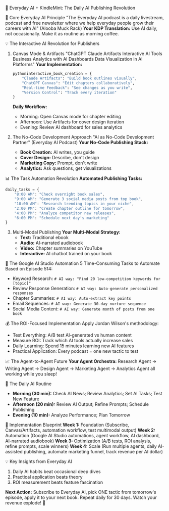 🤖 Everyday AI + KindleMint: The Daily AI Publishing Revolution

🎯 Core Everyday AI Principle
"The Everyday AI podcast is a daily livestream, podcast and free newsletter where we help everyday people grow their careers with AI" (Alooba Muck Rack)
**Your KDP Translation:** Use AI daily, not occasionally. Make it as routine as morning coffee.

💡 The Interactive AI Revolution for Publishers
1. Canvas Mode & Artifacts
   "ChatGPT Claude Artifacts Interactive AI Tools Business Analytics with AI Dashboards Data Visualization in AI Platforms"
   **Your Implementation:**
   ```python
   pythoninteractive_book_creation = {
       "Claude Artifacts": "Build book outlines visually",
       "ChatGPT Canvas": "Edit chapters collaboratively",
       "Real-time Feedback": "See changes as you write",
       "Version Control": "Track every iteration"
   }
   ```
   **Daily Workflow:**
   - Morning: Open Canvas mode for chapter editing
   - Afternoon: Use Artifacts for cover design iteration
   - Evening: Review AI dashboard for sales analytics

2. The No-Code Development Approach
   "AI as No-Code Development Partner" (Everyday AI Podcast)
   **Your No-Code Publishing Stack:**
   - **Book Creation:** AI writes, you guide
   - **Cover Design:** Describe, don't design
   - **Marketing Copy:** Prompt, don't write
   - **Analytics:** Ask questions, get visualizations

📊 The Task Automation Revolution
   **Automated Publishing Tasks:**
   ```javascript
   daily_tasks = {
       "8:00 AM": "Check overnight book sales",
       "9:00 AM": "Generate 3 social media posts from top book",
       "10:00 AM": "Research trending topics in your niche",
       "2:00 PM": "Create chapter outline for tomorrow",
       "4:00 PM": "Analyze competitor new releases",
       "6:00 PM": "Schedule next day's marketing"
   }
   ```

3. Multi-Modal Publishing
   **Your Multi-Modal Strategy:**
   - **Text:** Traditional ebook
   - **Audio:** AI-narrated audiobook
   - **Video:** Chapter summaries on YouTube
   - **Interactive:** AI chatbot trained on your book

🚀 The Google AI Studio Automation
5 Time-Consuming Tasks to Automate Based on Episode 514:
- Keyword Research: `# AI way: "Find 20 low-competition keywords for [topic]"`
- Review Response Generation: `# AI way: Auto-generate personalized responses`
- Chapter Summaries: `# AI way: Auto-extract key points`
- Email Sequences: `# AI way: Generate 30-day nurture sequence`
- Social Media Content: `# AI way: Generate month of posts from one book`

💰 The ROI-Focused Implementation
Apply Jordan Wilson's methodology:
- Test Everything: A/B test AI-generated vs human content
- Measure ROI: Track which AI tools actually increase sales
- Daily Learning: Spend 15 minutes learning new AI features
- Practical Application: Every podcast = one new tactic to test

📈 The Agent-to-Agent Future
**Your Agent Orchestra:** Research Agent → Writing Agent → Design Agent → Marketing Agent → Analytics Agent all working while you sleep!

🎯 The Daily AI Routine
- **Morning (30 min):** Check AI News; Review Analytics; Set AI Tasks; Test New Feature
- **Afternoon (20 min):** Review AI Output; Refine Prompts; Schedule Publishing
- **Evening (10 min):** Analyze Performance; Plan Tomorrow

🔧 Implementation Blueprint
**Week 1:** Foundation (Subscribe, Canvas/Artifacts, automation workflow, test multimodal output)
**Week 2:** Automation (Google AI Studio automations, agent workflow, AI dashboard, AI-narrated audiobook)
**Week 3:** Optimization (A/B tests, ROI analysis, refine prompts, scale winners)
**Week 4:** Scale (Run multiple agents, daily AI-assisted publishing, automate marketing funnel, track revenue per AI dollar)

💡 Key Insights from Everyday AI
1. Daily AI habits beat occasional deep dives
2. Practical application beats theory
3. ROI measurement beats feature fascination

**Next Action:** Subscribe to Everyday AI, pick ONE tactic from tomorrow's episode, apply it to your next book. Repeat daily for 30 days. Watch your revenue explode! 🚀
